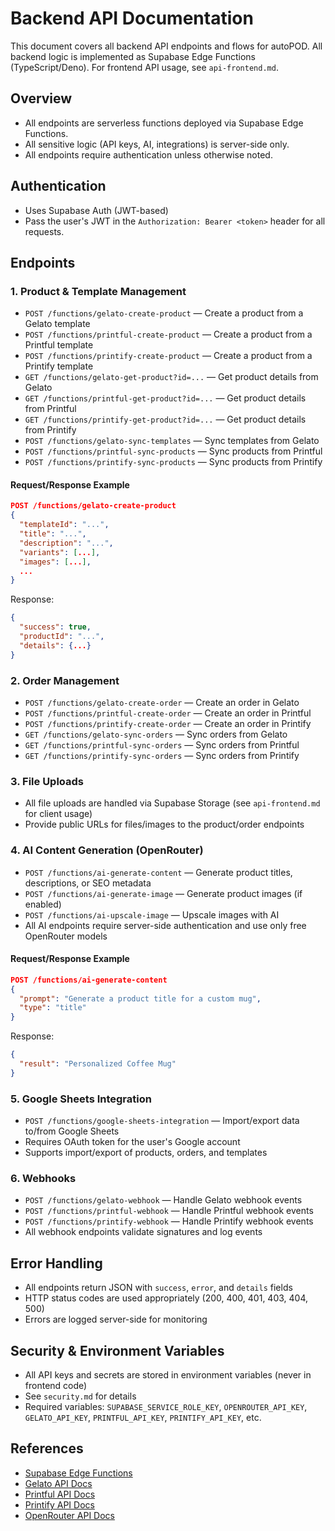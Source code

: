 # Backend API Documentation

This document covers all backend API endpoints and flows for autoPOD. All backend logic is implemented as Supabase Edge Functions (TypeScript/Deno). For frontend API usage, see `api-frontend.md`.

## Overview
- All endpoints are serverless functions deployed via Supabase Edge Functions.
- All sensitive logic (API keys, AI, integrations) is server-side only.
- All endpoints require authentication unless otherwise noted.

## Authentication
- Uses Supabase Auth (JWT-based)
- Pass the user's JWT in the `Authorization: Bearer <token>` header for all requests.

## Endpoints

### 1. Product & Template Management
- `POST /functions/gelato-create-product` — Create a product from a Gelato template
- `POST /functions/printful-create-product` — Create a product from a Printful template
- `POST /functions/printify-create-product` — Create a product from a Printify template
- `GET /functions/gelato-get-product?id=...` — Get product details from Gelato
- `GET /functions/printful-get-product?id=...` — Get product details from Printful
- `GET /functions/printify-get-product?id=...` — Get product details from Printify
- `POST /functions/gelato-sync-templates` — Sync templates from Gelato
- `POST /functions/printful-sync-products` — Sync products from Printful
- `POST /functions/printify-sync-products` — Sync products from Printify

#### Request/Response Example
```json
POST /functions/gelato-create-product
{
  "templateId": "...",
  "title": "...",
  "description": "...",
  "variants": [...],
  "images": [...],
  ...
}
```
Response:
```json
{
  "success": true,
  "productId": "...",
  "details": {...}
}
```

### 2. Order Management
- `POST /functions/gelato-create-order` — Create an order in Gelato
- `POST /functions/printful-create-order` — Create an order in Printful
- `POST /functions/printify-create-order` — Create an order in Printify
- `GET /functions/gelato-sync-orders` — Sync orders from Gelato
- `GET /functions/printful-sync-orders` — Sync orders from Printful
- `GET /functions/printify-sync-orders` — Sync orders from Printify

### 3. File Uploads
- All file uploads are handled via Supabase Storage (see `api-frontend.md` for client usage)
- Provide public URLs for files/images to the product/order endpoints

### 4. AI Content Generation (OpenRouter)
- `POST /functions/ai-generate-content` — Generate product titles, descriptions, or SEO metadata
- `POST /functions/ai-generate-image` — Generate product images (if enabled)
- `POST /functions/ai-upscale-image` — Upscale images with AI
- All AI endpoints require server-side authentication and use only free OpenRouter models

#### Request/Response Example
```json
POST /functions/ai-generate-content
{
  "prompt": "Generate a product title for a custom mug",
  "type": "title"
}
```
Response:
```json
{
  "result": "Personalized Coffee Mug"
}
```

### 5. Google Sheets Integration
- `POST /functions/google-sheets-integration` — Import/export data to/from Google Sheets
- Requires OAuth token for the user's Google account
- Supports import/export of products, orders, and templates

### 6. Webhooks
- `POST /functions/gelato-webhook` — Handle Gelato webhook events
- `POST /functions/printful-webhook` — Handle Printful webhook events
- `POST /functions/printify-webhook` — Handle Printify webhook events
- All webhook endpoints validate signatures and log events

## Error Handling
- All endpoints return JSON with `success`, `error`, and `details` fields
- HTTP status codes are used appropriately (200, 400, 401, 403, 404, 500)
- Errors are logged server-side for monitoring

## Security & Environment Variables
- All API keys and secrets are stored in environment variables (never in frontend code)
- See `security.md` for details
- Required variables: `SUPABASE_SERVICE_ROLE_KEY`, `OPENROUTER_API_KEY`, `GELATO_API_KEY`, `PRINTFUL_API_KEY`, `PRINTIFY_API_KEY`, etc.

## References
- [Supabase Edge Functions](https://supabase.com/docs/guides/functions)
- [Gelato API Docs](https://dashboard.gelato.com/docs)
- [Printful API Docs](https://developers.printful.com/docs/)
- [Printify API Docs](https://developers.printify.com/)
- [OpenRouter API Docs](https://openrouter.ai/docs/api-reference)